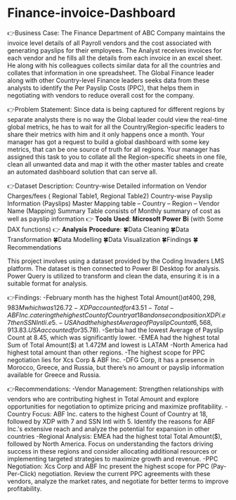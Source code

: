 # Finance-invoice-Dashboard

👉Business Case:
The Finance Department of ABC Company maintains the invoice level details of all Payroll vendors and the cost associated with generating payslips for their employees. The Analyst receives invoices for each vendor and he fills all the details from each invoice in an excel sheet. He along with his colleagues collects similar data for all the countries and collates that information in one spreadsheet. The Global Finance leader along with other Country-level Finance leaders seeks data from these analysts to identify the Per Payslip Costs (PPC), that helps them in negotiating with vendors to reduce overall cost for the company.

👉Problem Statement:
Since data is being captured for different regions by separate analysts there is no way the Global leader could view the real-time global metrics, he has to wait for all the Country/Region-specific leaders to share their metrics with him and it only happens once a month. Your manager has got a request to build a global dashboard with some key metrics, that can be one source of truth for all regions. Your manager has assigned this task to you to collate all the Region-specific sheets in one file, clean all unwanted data and map it with the other master tables and create an automated dashboard solution that can serve all.

👉Dataset Description:
Country-wise Detailed information on Vendor Charges/fees ( Regional Table1, Regional Table2)
Country-wise Payslip Information (Payslips)
Master Mapping table – Country – Region – Vendor Name (Mapping)
Summary Table consists of Monthly summary of cost as well as payslip information
👉 𝐓𝐨𝐨𝐥𝐬 𝐔𝐬𝐞𝐝:
𝐌𝐢𝐜𝐫𝐨𝐬𝐨𝐟𝐭 𝐏𝐨𝐰𝐞𝐫 𝐁𝐢 (with Some DAX functions)
👉 𝐀𝐧𝐚𝐥𝐲𝐬𝐢𝐬 𝐏𝐫𝐨𝐜𝐞𝐝𝐮𝐫𝐞:
🍀Data Cleaning 🍀Data Transformation 🍀Data Modelling 🍀Data Visualization 🍀Findings 🍀Recommendations

This project involves using a dataset provided by the Coding Invaders LMS platform. The dataset is then connected to Power BI Desktop for analysis. Power Query is utilized to transform and clean the data, ensuring it is in a suitable format for analysis.

👉Findings:
-February month has the highest Total Amount($) at 400,298,983M which was 126.72% higher than March.
-XDP accounted for 43.51% of the Total number of Invoices and highest Total Amount with 0 % Rebate.
-Total % Of Top two Vendors which are Xcs Corp and ABF Inc is 91.09%
-ABF Inc. catering the highest Count of Country at 18 and on second position XDP i.e 7 then SSN Intl i.e 5.
-USA had the highest Average of Payslip Count at 6,568,913.83. USA accounted for 35.78% of the Sum of Total Amount($).
-Serbia had the lowest Average of Payslip Count at 8.45, which was significantly lower.
-EMEA had the highest total Sum of Total Amount($) at 1.472M and lowest is LATAM
-North America had highest total amount than other regions.
-The highest scope for PPC negotiation lies for Xcs Corp & ABF Inc.
-DFG Corp, it has a presence in Morocco, Greece, and Russia, but there’s no amount or payslip information available for Greece and Russia.


👉Recommendations:
-Vendor Management: Strengthen relationships with vendors who are contributing highest in Total Amount and explore opportunities for negotiation to optimize pricing and maximize profitability.
-Country Focus: ABF Inc. caters to the highest Count of Country at 18, followed by XDP with 7 and SSN Intl with 5. Identify the reasons for ABF Inc.'s extensive reach and analyze the potential for expansion in other countries
-Regional Analysis: EMEA had the highest total Total Amount($), followed by North America. Focus on understanding the factors driving success in these regions and consider allocating additional resources or implementing targeted strategies to maximize growth and revenue.
-PPC Negotiation: Xcs Corp and ABF Inc present the highest scope for PPC (Pay-Per-Click) negotiation. Review the current PPC agreements with these vendors, analyze the market rates, and negotiate for better terms to improve profitability.
